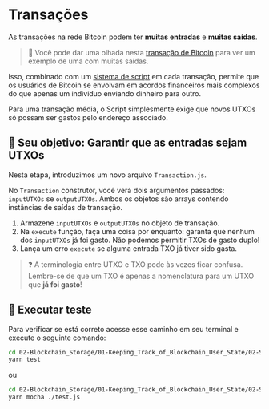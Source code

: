 # Transações

As transações na rede Bitcoin podem ter **muitas entradas** e **muitas saídas**.

> 🧐 Você pode dar uma olhada nesta [transação de Bitcoin](https://www.blockchain.com/explorer/transactions/btc/1c55e5e7446ce296fd78132b8196fb82190af050585867a04f9182c53dc480af) para ver um exemplo de uma com muitas saídas.

Isso, combinado com um [sistema de script](https://en.bitcoin.it/wiki/Script) em cada transação, permite que os usuários de Bitcoin se envolvam em acordos financeiros mais complexos do que apenas um indivíduo enviando dinheiro para outro.

Para uma transação média, o Script simplesmente exige que novos UTXOs só possam ser gastos pelo endereço associado.

## 🏁 Seu objetivo: Garantir que as entradas sejam UTXOs

Nesta etapa, introduzimos um novo arquivo `Transaction.js`.

No `Transaction` construtor, você verá dois argumentos passados: `inputUTXOs` se `outputUTXOs`. Ambos os objetos são arrays contendo instâncias de saídas de transação.

1. Armazene `inputUTXOs` e `outputUTXOs` no objeto de transação.
2. Na `execute` função, faça uma coisa por enquanto: garanta que nenhum dos `inputUTXOs` já foi gasto. Não podemos permitir TXOs de gasto duplo!
3. Lança um erro `execute` se alguma entrada TXO já tiver sido gasta.

> ❓ A terminologia entre UTXO e TXO pode às vezes ficar confusa. Lembre-se de que um TXO é apenas a nomenclatura para um UTXO que **já foi gasto**!

## 🧪 Executar teste

Para verificar se está correto acesse esse caminho em seu terminal e execute o seguinte comando:

```bash
cd 02-Blockchain_Storage/01-Keeping_Track_of_Blockchain_User_State/02-Spent_TXOs/src
yarn test
```

ou 

```bash
cd 02-Blockchain_Storage/01-Keeping_Track_of_Blockchain_User_State/02-Spent_TXOs/src
yarn mocha ./test.js
```